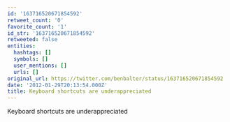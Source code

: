 ```yaml
---
id: '163716520671854592'
retweet_count: '0'
favorite_count: '1'
id_str: '163716520671854592'
retweeted: false
entities:
  hashtags: []
  symbols: []
  user_mentions: []
  urls: []
original_url: https://twitter.com/benbalter/status/163716520671854592
date: '2012-01-29T20:13:54.000Z'
title: Keyboard shortcuts are underappreciated
---
```


Keyboard shortcuts are underappreciated